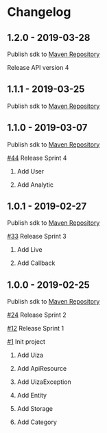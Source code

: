 # Changelog

## 1.2.0 - 2019-03-28

Publish sdk to [Maven Repository](https://mvnrepository.com/artifact/io.uiza/uiza-java/1.2.0)

Release API version 4

## 1.1.1 - 2019-03-25

Publish sdk to [Maven Repository](https://mvnrepository.com/artifact/io.uiza/uiza-java/1.1.1)

## 1.1.0 - 2019-03-07

Publish sdk to [Maven Repository](https://mvnrepository.com/artifact/io.uiza/uiza-java/1.1.0)

[#44](https://github.com/uizaio/api-wrapper-java/pull/44) Release Sprint 4

1. Add User

2. Add Analytic

## 1.0.1 - 2019-02-27

Publish sdk to [Maven Repository](https://mvnrepository.com/artifact/io.uiza/uiza-java/1.0.1)

[#33](https://github.com/uizaio/api-wrapper-java/pull/33) Release Sprint 3

1. Add Live

2. Add Callback

## 1.0.0 - 2019-02-25

Publish sdk to [Maven Repository](https://mvnrepository.com/artifact/io.uiza/uiza-java/1.0.0)

[#24](https://github.com/uizaio/api-wrapper-java/pull/24) Release Sprint 2

[#12](https://github.com/uizaio/api-wrapper-java/pull/12) Release Sprint 1

[#1](https://github.com/uizaio/api-wrapper-java/pull/1) Init project

1. Add Uiza

2. Add ApiResource

3. Add UizaException

4. Add Entity

5. Add Storage

6. Add Category
